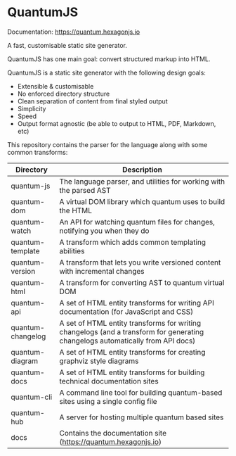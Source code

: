 # QuantumJS

Documentation: https://quantum.hexagonjs.io

A fast, customisable static site generator.

QuantumJS has one main goal: convert structured markup into HTML.

QuantumJS is a static site generator with the following design goals:

 - Extensible & customisable
 - No enforced directory structure
 - Clean separation of content from final styled output
 - Simplicity
 - Speed
 - Output format agnostic (be able to output to HTML, PDF, Markdown, etc)

This repository contains the parser for the language along with some common transforms:

|Directory|Description|
|----------|-----------|
| quantum-js | The language parser, and utilities for working with the parsed AST |
| quantum-dom | A virtual DOM library which quantum uses to build the HTML |
| quantum-watch | An API for watching quantum files for changes, notifying you when they do |
| quantum-template | A transform which adds common templating abilities |
| quantum-version | A transform that lets you write versioned content with incremental changes |
| quantum-html | A transform for converting AST to quantum virtual DOM |
| quantum-api | A set of HTML entity transforms for writing API documentation (for JavaScript and CSS) |
| quantum-changelog | A set of HTML entity transforms for writing changelogs (and a transform for generating changelogs automatically from API docs) |
| quantum-diagram | A set of HTML entity transforms for creating graphviz style diagrams |
| quantum-docs | A set of HTML entity transforms for building technical documentation sites |
| quantum-cli | A command line tool for building quantum-based sites using a single config file |
| quantum-hub | A server for hosting multiple quantum based sites |
| docs | Contains the documentation site (https://quantum.hexagonjs.io) |
